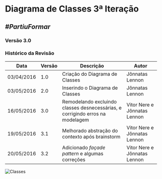 # **Diagrama de Classes 3ª Iteração**

##  ***#PartiuFormar***

### **Versão 3.0**

### Histórico da Revisão
Data|Versão|Descrição|Autor
----|------|---------|------------------
03/04/2016| 1.0 |Criação do Diagrama de Classes|Jônnatas Lennon
03/05/2016| 2.0 |Inserindo o Diagrama de Classes|Jônnatas Lennon
16/05/2016|3.0|Remodelando excluindo classes desnecessárias, e corrigindo erros na modelagem|Vitor Nere e Jônnatas Lennon
19/05/2016|3.1|Melhorado abstração do contexto após brainstorm|Vitor Nere e Jônnatas Lennon
20/05/2016|3.2|Adicionado _façade pattern_ e algumas correções|Vitor Nere e Jônnatas Lennon

![Classes](http://i.imgur.com/oJnfUZs.png)